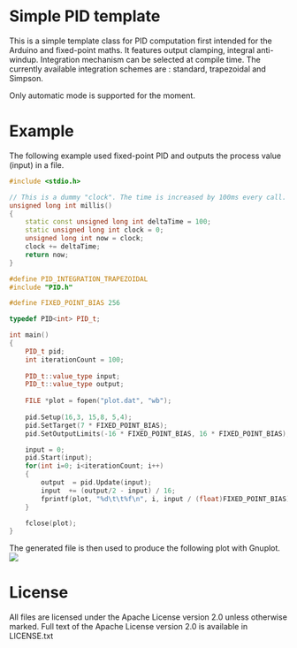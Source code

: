 # Simple PID template #

This is a simple template class for PID computation first intended for the Arduino and fixed-point maths.
It features output clamping, integral anti-windup. Integration mechanism can be selected at compile time.
The currently available integration schemes are : standard, trapezoidal and Simpson.

Only automatic mode is supported for the moment.

# Example #
The following example used fixed-point PID and outputs the process value (input) in a file.
```cpp
#include <stdio.h>

// This is a dummy "clock". The time is increased by 100ms every call.
unsigned long int millis()
{
    static const unsigned long int deltaTime = 100;
    static unsigned long int clock = 0;
    unsigned long int now = clock;
    clock += deltaTime;
    return now;
}

#define PID_INTEGRATION_TRAPEZOIDAL
#include "PID.h"

#define FIXED_POINT_BIAS 256

typedef PID<int> PID_t;

int main()
{
    PID_t pid;
    int iterationCount = 100;
    
    PID_t::value_type input;
    PID_t::value_type output;
    
    FILE *plot = fopen("plot.dat", "wb");
    
    pid.Setup(16,3, 15,8, 5,4);
    pid.SetTarget(7 * FIXED_POINT_BIAS);
    pid.SetOutputLimits(-16 * FIXED_POINT_BIAS, 16 * FIXED_POINT_BIAS);

    input = 0;
    pid.Start(input);
    for(int i=0; i<iterationCount; i++)
    {
        output  = pid.Update(input);
        input  += (output/2 - input) / 16;
        fprintf(plot, "%d\t\t%f\n", i, input / (float)FIXED_POINT_BIAS);
    }

    fclose(plot);
}

```
The generated file is then used to produce the following plot with Gnuplot.
![](http://blockos.org/mooz/input.png) 

# License #

All files are licensed under the Apache License version 2.0 unless otherwise marked. Full text of the Apache License version 2.0 is available in LICENSE.txt

